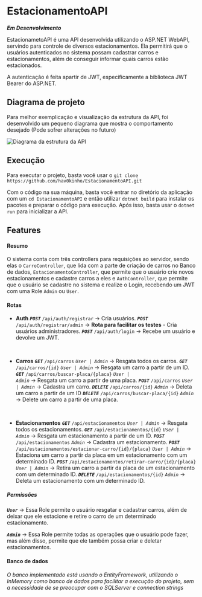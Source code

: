 # EstacionamentoAPI 
***Em Desenvolvimento***

<p>EstacionametoAPI é uma API desenvolvida utilizando o ASP.NET WebAPI, servindo para controle de diversos estacionamentos. Ela permitirá que o usuários autenticados no sistema possam cadastrar carros e estacionamentos, além de conseguir informar quais carros estão estacionados.</p>

A autenticação é feita apartir de JWT, especificamente a biblioteca JWT Bearer do ASP.NET.

## Diagrama de projeto

<p>Para melhor exemplicação e visualização da estrutura da API, foi desenvolvido um pequeno diagrama que mostra o comportamento desejado (Pode sofrer alterações no futuro)</p>

![Diagrama da estrutura da API](https://cdn.discordapp.com/attachments/396792372736032778/1195670564619161690/Estacionamneto.drawio_2.png?ex=65b4d5fd&is=65a260fd&hm=0ac3bd217870c3063d55a85aefb9c509cbb182934145f116977bb66b21f1d92b&)

## Execução
<p>
Para executar o projeto, basta você usar o <code>git clone https://github.com/hav0kinho/EstacionamentoAPI.git</code>

Com o código na sua máquina, basta você entrar no diretório da aplicação com um <code>cd EstacionamentoAPI</code> e então utilizar <code>dotnet build</code> para instalar os pacotes e preparar o código para execução. Após isso, basta usar o <code>dotnet run</code> para inicializar a API.
</p>

## Features
#### Resumo

O sistema conta com três controllers para requisições ao servidor, sendo elas o <code>CarroController</code>, que lida com a parte de criação de carros no Banco de dados,  <code>EstacionamentoController</code>, que permite que o usuário crie novos estacionamentos e cadastre carros a eles e <code>AuthController</code>, que permite que o usuário se cadastre no sistema e realize o Login, recebendo um JWT com uma Role <code>Admin</code> ou <code>User</code>.

#### Rotas

* **Auth**
<code>***POST***</code> <code>/api/auth/registrar</code> -> Cria usuários.
<code>***POST***</code> <code>/api/auth/registrar/admin</code> -> **Rota para facilitar os testes** - Cria usuários administradores.
<code>***POST***</code> <code>/api/auth/login</code> -> Recebe um usuário e devolve um JWT.

<br>

* **Carros**
<code>***GET***</code> <code>/api/carros</code> <code>*User | Admin*</code> -> Resgata todos os carros.
<code>***GET***</code> <code>/api/carros/{id}</code> <code>*User | Admin*</code> -> Resgata um carro a partir de um ID.
<code>***GET***</code> <code>/api/carros/buscar-placa/{placa}</code> <code>*User | Admin*</code> -> Resgata um carro a partir de uma placa.
<code>***POST***</code> <code>/api/carros</code> <code>*User | Admin*</code> -> Cadastra um carro.
<code>***DELETE***</code> <code>/api/carros/{id}</code> <code>*Admin*</code> -> Deleta um carro a partir de um ID
<code>***DELETE***</code> <code>/api/carros/buscar-placa/{id}</code> <code>*Admin*</code> -> Delete um carro a partir de uma placa.

<br>

* **Estacionamentos**
<code>***GET***</code> <code>/api/estacionamentos</code> <code>*User | Admin*</code> -> Resgata todos os estacionamentos.
<code>***GET***</code> <code>/api/estacionamentos/{id}</code> <code>*User | Admin*</code> -> Resgata um estacionamento a partir de um ID.
<code>***POST***</code> <code>/api/estacionamentos</code> <code>*Admin*</code> -> Cadastra um estacionamento.
<code>***POST***</code> <code>/api/estacionamentos/estacionar-carro/{id}/{placa}</code> <code>*User | Admin*</code> -> Estaciona um carro a partir da placa em um estacionamento com um determinado ID.
<code>***POST***</code> <code>/api/estacionamentos/retirar-carro/{id}/{placa}</code> <code>*User | Admin*</code> -> Retira um carro a partir da placa de um estacionamento com um determinado ID.
<code>***DELETE***</code> <code>/api/estacionamentos/{id}</code> <code>*Admin*</code> -> Deleta um estacionamento com um determinado ID.

##### Permissões

<code>***User***</code> -> Essa Role permite o usuário resgatar e cadastrar carros, além de deixar que ele estacione e retire o carro de um determinado estacionamento.

<code>***Admin***</code> ->  Essa Role permite todas as operações que o usuário pode fazer, mas além disso, permite que ele também possa criar e deletar estacionamentos.

#### Banco de dados

*O banco implementado está usando o EntityFramework, utilizando o InMemory como banco de dados para facilitar a execução do projeto, sem a necessidade de se preocupar com o SQLServer e connection strings*



